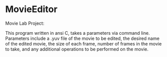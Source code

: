 # MovieEditor

Movie Lab Project:

This program written in ansi C, takes a parameters via command line. 
Parameters include a .yuv file of the movie to be edited, the desired name of the edited movie, the size of each frame, number of frames
in the movie to take, and any additional operations to be performed on the movie. 
